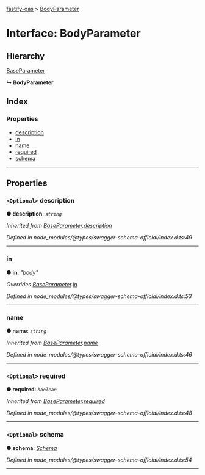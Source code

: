 [fastify-oas](../README.md) > [BodyParameter](../interfaces/bodyparameter.md)

# Interface: BodyParameter

## Hierarchy

 [BaseParameter](baseparameter.md)

**↳ BodyParameter**

## Index

### Properties

* [description](bodyparameter.md#description)
* [in](bodyparameter.md#in)
* [name](bodyparameter.md#name)
* [required](bodyparameter.md#required)
* [schema](bodyparameter.md#schema)

---

## Properties

<a id="description"></a>

### `<Optional>` description

**● description**: *`string`*

*Inherited from [BaseParameter](baseparameter.md).[description](baseparameter.md#description)*

*Defined in node_modules/@types/swagger-schema-official/index.d.ts:49*

___
<a id="in"></a>

###  in

**● in**: *"body"*

*Overrides [BaseParameter](baseparameter.md).[in](baseparameter.md#in)*

*Defined in node_modules/@types/swagger-schema-official/index.d.ts:53*

___
<a id="name"></a>

###  name

**● name**: *`string`*

*Inherited from [BaseParameter](baseparameter.md).[name](baseparameter.md#name)*

*Defined in node_modules/@types/swagger-schema-official/index.d.ts:46*

___
<a id="required"></a>

### `<Optional>` required

**● required**: *`boolean`*

*Inherited from [BaseParameter](baseparameter.md).[required](baseparameter.md#required)*

*Defined in node_modules/@types/swagger-schema-official/index.d.ts:48*

___
<a id="schema"></a>

### `<Optional>` schema

**● schema**: *[Schema](schema.md)*

*Defined in node_modules/@types/swagger-schema-official/index.d.ts:54*

___

